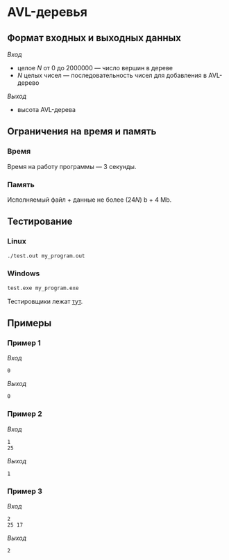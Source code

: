 # AVL-деревья

## Формат входных и выходных данных

*Вход*
* целое $N$ от 0 до 2000000 — число вершин в дереве
* $N$ целых чисел — последовательность чисел для добавления в AVL-дерево

*Выход*
* высота AVL-дерева

## Ограничения на время и память

### Время

Время на работу программы — 3 секунды.

### Память

Исполняемый файл + данные не более $(24 N)$ b + 4 Mb.

## Тестирование

### Linux

```Bash
./test.out my_program.out
```

### Windows

```bat
test.exe my_program.exe
```

Тестировщики лежат [тут](test).

## Примеры

### Пример 1

*Вход*
```
0
```
*Выход*
```
0
```

### Пример 2

*Вход*
```
1
25
```
*Выход*
```
1
```

### Пример 3

*Вход*
```
2
25 17
```
*Выход*
```
2
```
